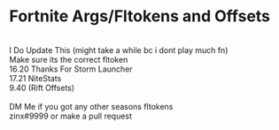 # Fortnite Args/Fltokens and Offsets

<br>
I Do Update This (might take a while bc i dont play much fn)
<br>
Make sure its the correct fltoken
<br>
16.20 Thanks For Storm Launcher
<br>
17.21 NiteStats
<br>
9.40 (Rift Offsets)
<br><br>
DM Me if you got any other seasons fltokens
<br>
zinx#9999 or make a pull request
